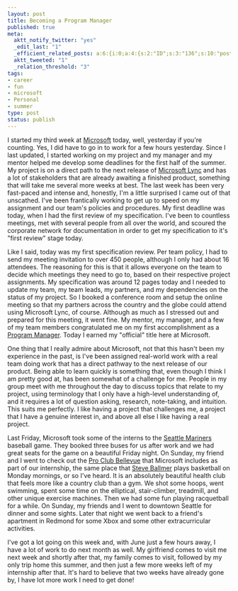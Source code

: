 ```yaml
--- 
layout: post
title: Becoming a Program Manager
published: true
meta: 
  aktt_notify_twitter: "yes"
  _edit_last: "1"
  _efficient_related_posts: a:6:{i:0;a:4:{s:2:"ID";s:3:"136";s:10:"post_title";s:37:"Microsoft Intern Signature Event 2011";s:7:"matches";s:1:"4";s:9:"permalink";s:69:"http://mbmccormick.com/2011/08/microsoft-intern-signature-event-2011/";}i:1;a:4:{s:2:"ID";s:3:"111";s:10:"post_title";s:21:"Week Six at Microsoft";s:7:"matches";s:1:"4";s:9:"permalink";s:53:"http://mbmccormick.com/2011/06/week-six-at-microsoft/";}i:2;a:4:{s:2:"ID";s:3:"102";s:10:"post_title";s:23:"First Week at Microsoft";s:7:"matches";s:1:"4";s:9:"permalink";s:55:"http://mbmccormick.com/2011/05/first-week-at-microsoft/";}i:3;a:4:{s:2:"ID";s:3:"100";s:10:"post_title";s:30:"New Employee Orientation (NEO)";s:7:"matches";s:1:"4";s:9:"permalink";s:60:"http://mbmccormick.com/2011/05/new-employee-orientation-neo/";}i:4;a:4:{s:2:"ID";s:2:"98";s:10:"post_title";s:27:"Getting Ready for Microsoft";s:7:"matches";s:1:"4";s:9:"permalink";s:59:"http://mbmccormick.com/2011/05/getting-ready-for-microsoft/";}i:5;a:4:{s:2:"ID";s:3:"144";s:10:"post_title";s:33:"Ending the Best Summer of My Life";s:7:"matches";s:1:"3";s:9:"permalink";s:65:"http://mbmccormick.com/2011/08/ending-the-best-summer-of-my-life/";}}
  aktt_tweeted: "1"
  _relation_threshold: "3"
tags: 
- career
- fun
- microsoft
- Personal
- summer
type: post
status: publish
---
```

I started my third week at <a href="http://www.microsoft.com/en-us/default.aspx" target="_blank">Microsoft</a> today, well, yesterday if you're counting. Yes, I did have to go in to work for a few hours yesterday. Since I last updated, I started working on my project and my manager and my mentor helped me develop some deadlines for the first half of the summer. My project is on a direct path to the next release of <a href="http://lync.microsoft.com/en-us/Pages/default.aspx" target="_blank">Microsoft Lync</a> and has a lot of stakeholders that are already awaiting a finished product, something that will take me several more weeks at best. The last week has been very fast-paced and intense and, honestly, I'm a little surprised I came out of that unscathed. I've been frantically working to get up to speed on my assignment and our team's policies and procedures. My first deadline was today, when I had the first review of my specification. I've been to countless meetings, met with several people from all over the world, and scoured the corporate network for documentation in order to get my specification to it's "first review" stage today.

Like I said, today was my first specification review. Per team policy, I had to send my meeting invitation to over 450 people, although I only had about 16 attendees. The reasoning for this is that it allows everyone on the team to decide which meetings they need to go to, based on their respective project assignments. My specification was around 12 pages today and I needed to update my team, my team leads, my partners, and my dependencies on the status of my project. So I booked a conference room and setup the online meeting so that my partners across the country and the globe could attend using Microsoft Lync, of course. Although as much as I stressed out and prepared for this meeting, it went fine. My mentor, my manager, and a few of my team members congratulated me on my first accomplishment as a <a href="http://www.stcwvc.org/galley/0209/b01prog_management.htm" target="_blank">Program Manager</a>. Today I earned my "official" title here at Microsoft.

One thing that I really admire about Microsoft, not that this hasn't been my experience in the past, is I've been assigned real-world work with a real team doing work that has a direct pathway to the next release of our product. Being able to learn quickly is something that, even though I think I am pretty good at, has been somewhat of a challenge for me. People in my group meet with me throughout the day to discuss topics that relate to my project, using terminology that I only have a high-level understanding of, and it requires a lot of question asking, research, note-taking, and intuition. This suits me perfectly. I like having a project that challenges me, a project that I have a genuine interest in, and above all else I like having a real project.

Last Friday, Microsoft took some of the interns to the <a href="http://seattle.mariners.mlb.com/index.jsp?c_id=sea" target="_blank">Seattle Mariners</a> baseball game. They booked three buses for us after work and we had great seats for the game on a beautiful Friday night. On Sunday, my friend and I went to check out the <a href="http://www.proclub.com/" target="_blank">Pro Club Bellevue</a> that Microsoft includes as part of our internship, the same place that <a href="http://en.wikipedia.org/wiki/Steve_Ballmer" target="_blank">Steve Ballmer</a> plays basketball on Monday mornings, or so I've heard. It is an absolutely beautiful health club that feels more like a country club than a gym. We shot some hoops, went swimming, spent some time on the elliptical, stair-climber, treadmill, and other unique exercise machines. Then we had some fun playing racquetball for a while. On Sunday, my friends and I went to downtown Seattle for dinner and some sights. Later that night we went back to a friend's apartment in Redmond for some Xbox and some other extracurricular activities.

I've got a lot going on this week and, with June just a few hours away, I have a lot of work to do next month as well. My girlfriend comes to visit me next week and shortly after that, my family comes to visit, followed by my only trip home this summer, and then just a few more weeks left of my internship after that. It's hard to believe that two weeks have already gone by, I have lot more work I need to get done!
